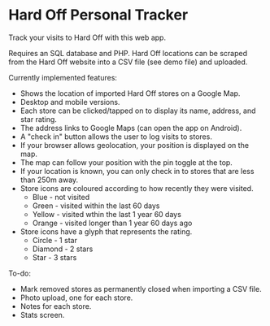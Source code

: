 # Hard Off Personal Tracker

Track your visits to Hard Off with this web app.

Requires an SQL database and PHP. Hard Off locations can be scraped from the Hard Off website into a CSV file (see demo file) and uploaded.

Currently implemented features:

* Shows the location of imported Hard Off stores on a Google Map.
* Desktop and mobile versions.
* Each store can be clicked/tapped on to display its name, address, and star rating.
* The address links to Google Maps (can open the app on Android).
* A "check in" button allows the user to log visits to stores.
* If your browser allows geolocation, your position is displayed on the map.
* The map can follow your position with the pin toggle at the top.
* If your location is known, you can only check in to stores that are less than 250m away.
* Store icons are coloured according to how recently they were visited.
    + Blue - not visited
    + Green - visited within the last 60 days
    + Yellow - visited wthin the last 1 year 60 days
    + Orange - visited longer than 1 year 60 days ago
* Store icons have a glyph that represents the rating.
    + Circle - 1 star
    + Diamond - 2 stars
    + Star - 3 stars

To-do:

* Mark removed stores as permanently closed when importing a CSV file.
* Photo upload, one for each store.
* Notes for each store.
* Stats screen.
